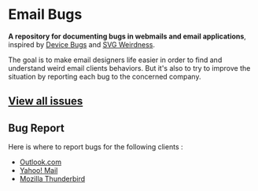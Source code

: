 # Email Bugs
**A repository for documenting bugs in webmails and email applications**, inspired by [Device Bugs](https://github.com/scottjehl/Device-Bugs) and [SVG Weirdness](https://github.com/emilbjorklund/svg-weirdness).

The goal is to make email designers life easier in order to find and understand weird email clients behaviors. 
But it's also to try to improve the situation by reporting each bug to the concerned company. 

## [View all issues](https://github.com/hteumeuleu/email-bugs/issues)

## Bug Report
Here is where to report bugs for the following clients : 
* [Outlook.com](http://outlook.uservoice.com/forums/284136-outlook-com)
* [Yahoo! Mail](https://yahoo.uservoice.com/forums/600772)
* [Mozilla Thunderbird](https://bugzilla.mozilla.org/enter_bug.cgi)
